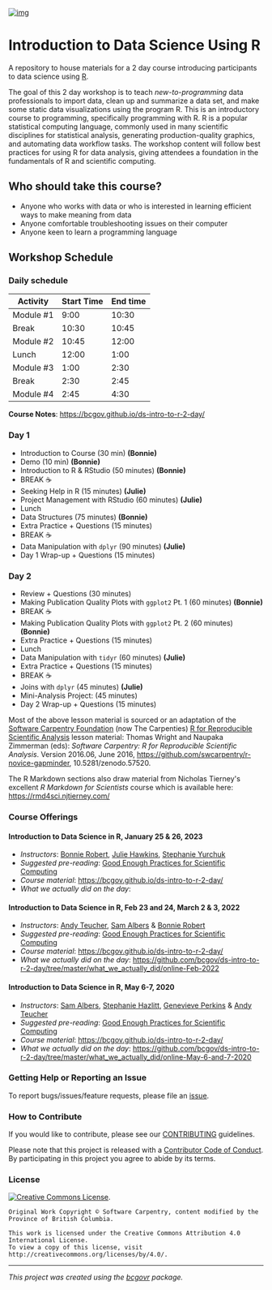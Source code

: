 [![img](https://img.shields.io/badge/Lifecycle-Stable-97ca00)](https://github.com/bcgov/repomountie/blob/master/doc/lifecycle-badges.md)


# Introduction to Data Science Using R

A repository to house materials for a 2 day course introducing participants to data science using [R](https://www.r-project.org/).

The goal of this 2 day workshop is to teach _new-to-programming_ data professionals to import data, clean up and summarize a data set, and make some static data visualizations using the program R. This is an introductory course to programming, specifically programming with R. R is a popular statistical computing language, commonly used in many scientific disciplines for statistical analysis, generating production-quality graphics, and automating data workflow tasks. The workshop content will follow best practices for using R for data analysis, giving attendees a foundation in the fundamentals of R and scientific computing.

## Who should take this course?

- Anyone who works with data or who is interested in learning efficient ways to make meaning from data
- Anyone comfortable troubleshooting issues on their computer
- Anyone keen to learn a programming language



## Workshop Schedule

### Daily schedule
| Activity   | Start Time | End time |
|------------|------------|----------|
| Module #1  | 9:00       | 10:30    |
| Break      | 10:30      | 10:45    |
| Module #2  | 10:45      | 12:00    |
| Lunch      | 12:00      |  1:00    |
| Module #3  |  1:00      |  2:30    |
| Break      |  2:30      |  2:45    |
| Module #4  |  2:45      |  4:30    |


**Course Notes**: https://bcgov.github.io/ds-intro-to-r-2-day/  
<!--
**Download Course Materials**:  
```
install.packages("usethis")
usethis::use_course("https://github.com/bcgov/ds-intro-to-r-2-day/raw/master/intro-r-Jan2023.zip")
```  

**Confirm or Find Location of Your R Library**:  
```
.libPaths()
``` 
-->

### Day 1

- Introduction to Course (30 min) **(Bonnie)** <!-- Dominique et al - CoC, breakoutrooms w/ ice breaker, how to ask questions etc. -->
- Demo (10 min) **(Bonnie)**
- Introduction to R & RStudio (50 minutes) **(Bonnie)**
- BREAK ☕
- Seeking Help in R (15 minutes) **(Julie)**
- Project Management with RStudio (60 minutes) **(Julie)**
- Lunch
- Data Structures (75 minutes) **(Bonnie)**
- Extra Practice + Questions (15 minutes)
- BREAK ☕
- Data Manipulation with `dplyr` (90 minutes) **(Julie)**
- Day 1 Wrap-up + Questions (15 minutes)


### Day 2

- Review + Questions (30 minutes)
- Making Publication Quality Plots with `ggplot2` Pt. 1 (60 minutes) **(Bonnie)**
- BREAK ☕
- Making Publication Quality Plots with `ggplot2` Pt. 2 (60 minutes) **(Bonnie)**
- Extra Practice + Questions (15 minutes)
- Lunch
- Data Manipulation with `tidyr` (60 minutes) **(Julie)**
- Extra Practice + Questions (15 minutes)
- BREAK ☕
- Joins with `dplyr` (45 minutes) **(Julie)**
- Mini-Analysis Project:  (45 minutes)
- Day 2 Wrap-up + Questions (15 minutes)

<!-- 
- Exploring Data Frames (45 minutes) **(Bonnie)**
- Introduce `bcdata` and practice `ggplot2` and `dplyr` (75 minutes) **(Sam)**
- Seeking Help from Others with `reprex` (30 minutes) **(Sam)** optional if time at the the end -->



Most of the above lesson material is sourced or an adaptation of the [Software Carpentry Foundation](http://software-carpentry.org/) (now The Carpenties) [R for Reproducible Scientific Analysis](http://swcarpentry.github.io/r-novice-gapminder/) lesson material: Thomas Wright and Naupaka Zimmerman (eds): _Software Carpentry: R for
Reproducible Scientific Analysis_.  Version 2016.06, June 2016,
https://github.com/swcarpentry/r-novice-gapminder,
10.5281/zenodo.57520.

The R Markdown sections also draw material from Nicholas Tierney's excellent _R Markdown for Scientists_ course which is available here: https://rmd4sci.njtierney.com/


### Course Offerings

#### Introduction to Data Science in R, January 25 & 26, 2023
- _Instructors_: [Bonnie Robert](https://github.com/BonnieJRobert/), [Julie Hawkins](https://github.com/JulieHawkins), [Stephanie Yurchuk](https://github.com/stephanieyurchak)
- _Suggested pre-reading_: [Good Enough Practices for Scientific Computing](https://github.com/swcarpentry/good-enough-practices-in-scientific-computing/blob/gh-pages/good-enough-practices-for-scientific-computing.pdf)
- _Course material_: https://bcgov.github.io/ds-intro-to-r-2-day/
- _What we actually did on the day_:


#### Introduction to Data Science in R, Feb 23 and 24, March 2 & 3, 2022 
- _Instructors_: [Andy Teucher](https://github.com/ateucher), [Sam Albers](https://github.com/boshek) & [Bonnie Robert](https://github.com/BonnieJRobert/)
- _Suggested pre-reading_: [Good Enough Practices for Scientific Computing](https://github.com/swcarpentry/good-enough-practices-in-scientific-computing/blob/gh-pages/good-enough-practices-for-scientific-computing.pdf)
- _Course material_: https://bcgov.github.io/ds-intro-to-r-2-day/
- _What we actually did on the day_: https://github.com/bcgov/ds-intro-to-r-2-day/tree/master/what_we_actually_did/online-Feb-2022


#### Introduction to Data Science in R, May 6-7, 2020 
- _Instructors_: [Sam Albers](https://github.com/boshek), [Stephanie Hazlitt](https://github.com/stephhazlitt), [Genevieve Perkins](https://github.com/gcperk) & [Andy Teucher](https://github.com/ateucher)
- _Suggested pre-reading_: [Good Enough Practices for Scientific Computing](https://github.com/swcarpentry/good-enough-practices-in-scientific-computing/blob/gh-pages/good-enough-practices-for-scientific-computing.pdf)
- _Course material_: https://bcgov.github.io/ds-intro-to-r-2-day/
- _What we actually did on the day_: https://github.com/bcgov/ds-intro-to-r-2-day/tree/master/what_we_actually_did/online-May-6-and-7-2020



### Getting Help or Reporting an Issue

To report bugs/issues/feature requests, please file an [issue](https://github.com/bcgov/ds-cop-intro-to-r/issues/).


### How to Contribute

If you would like to contribute, please see our [CONTRIBUTING](CONTRIBUTING.md) guidelines.

Please note that this project is released with a [Contributor Code of Conduct](CODE_OF_CONDUCT.md). By participating in this project you agree to abide by its terms.


### License

[![Creative Commons License](https://i.creativecommons.org/l/by/4.0/88x31.png)](http://creativecommons.org/licenses/by/4.0/). 

```
Original Work Copyright © Software Carpentry, content modified by the Province of British Columbia.

This work is licensed under the Creative Commons Attribution 4.0 International License.
To view a copy of this license, visit http://creativecommons.org/licenses/by/4.0/.
```
---
*This project was created using the [bcgovr](https://github.com/bcgov/bcgovr) package.* 
